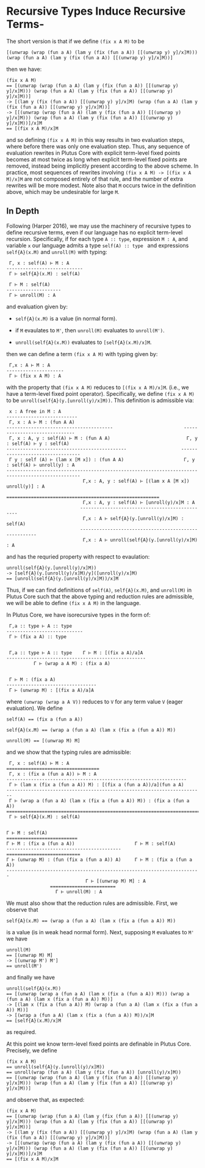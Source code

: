 # Recursive Types Induce Recursive Terms-

The short version is that if we define `(fix x A M)` to be
```
[(unwrap (wrap (fun a A) (lam y (fix (fun a A)) [[(unwrap y) y]/x]M))) (wrap (fun a A) (lam y (fix (fun a A)) [[(unwrap y) y]/x]M))]
```
then we have:
```
(fix x A M) 
== [(unwrap (wrap (fun a A) (lam y (fix (fun a A)) [[(unwrap y) y]/x]M))) (wrap (fun a A) (lam y (fix (fun a A)) [[(unwrap y) y]/x]M))]
-> [(lam y (fix (fun a A)) [[(unwrap y) y]/x]M) (wrap (fun a A) (lam y (fix (fun a A)) [[(unwrap y) y]/x]M))]
-> [[(unwrap (wrap (fun a A) (lam y (fix (fun a A)) [[(unwrap y) y]/x]M))) (wrap (fun a A) (lam y (fix (fun a A)) [[(unwrap y) y]/x]M))]/x]M
== [(fix x A M)/x]M
```
and so defining `(fix x A M)` in this way results in two evaluation steps, where before there was only one evaluation step. Thus, any sequence of evaluation rewrites in Plutus Core with explicit term-level fixed points becomes at most twice as long when explicit term-level fixed points are removed, instead being implicitly present according to the above scheme. In practice, most sequences of rewrites involving `(fix x A M) -> [(fix x A M)/x]M` are not composed entirely of that rule, and the number of extra rewrites will be more modest. Note also that `M` occurs twice in the definition above, which may be undesirable for large `M`.

## In Depth

Following (Harper 2016), we may use the machinery of recursive types to define recursive terms, even if our language has no explicit term-level recursion. Specifically, if for each type `A :: type`, expression `M : A`, and variable `x` our language admits a type `self(A) :: type ` and expressions `self{A}(x.M)` and `unroll(M)` with typing:
```
 Γ, x : self(A) ⊢ M : A
----------------------------
 Γ ⊢ self{A}(x.M) : self(A)

 Γ ⊢ M : self(A)
--------------------
 Γ ⊢ unroll(M) : A
```
and evaluation given by:

+ `self{A}(x.M)` is a value (in normal form).

+ if `M` evaulates to `M'`, then `unroll(M)` evaluates to `unroll(M')`.

+ `unroll(self{A}(x.M))` evaluates to `[self{A}(x.M)/x]M`.

then we can define a term `(fix x A M)` with typing given by:
```
 Γ,x : A ⊢ M : A
---------------------
 Γ ⊢ (fix x A M) : A
```
with the property that `(fix x A M)` reduces to `[(fix x A M)/x]M`. (i.e., we have a term-level fixed point operator). Specifically, we define `(fix x A M)` to be `unroll(self{A}(y.[unroll(y)/x]M))`. This definition is admissible via:
```
 x : A free in M : A
--------------------------
 Γ, x : A ⊢ M : (fun A A)
---------------------------------------                          ------------------------------
 Γ, x : A, y : self(A) ⊢ M : (fun A A)                            Γ, y : self(A) ⊢ y : self(A)     
--------------------------------------------                    ---------------------------------
 Γ y : self (A) ⊢ (lam x [M x]) : (fun A A)                      Γ, y : self(A) ⊢ unroll(y) : A
-------------------------------------------------------------------------------------------------
                            Γ,x : A, y : self(A) ⊢ [(lam x A [M x]) unroll(y)] : A
                           ========================================================
                            Γ,x : A, y : self(A) ⊢ [unroll(y)/x]M : A
                           -----------------------------------------------
                            Γ,x : A ⊢ self{A}(y.[unroll(y)/x]M) : self(A)
                           ------------------------------------------------------
                            Γ,x : A ⊢ unroll(self{A}(y.[unroll(y)/x]M) : A
```
and has the requried property with respect to evaulation:
```
unroll(self{A}(y.[unroll(y)/x]M))
-> [self{A}(y.[unroll(y)/x]M)/y]([unroll(y)/x]M)
== [unroll(self{A}(y.[unroll(y)/x]M))/x]M
```

Thus, if we can find definitions of `self(A)`, `self{A}(x.M)`, and `unroll(M)` in Plutus Core such that the above typing and reduction rules are admissible, we will be able to define `(fix x A M)` in the language.

In Plutus Core, we have isorecursive types in the form of:
```
 Γ,a :: type ⊢ A :: type
----------------------------
 Γ ⊢ (fix a A) :: type


 Γ,a :: type ⊢ A :: type    Γ ⊢ M : [(fix a A)/a]A
---------------------------------------------------
          Γ ⊢ (wrap a A M) : (fix a A)


 Γ ⊢ M : (fix a A)
---------------------------------
 Γ ⊢ (unwrap M) : [(fix a A)/a]A
```
where `(unwrap (wrap a A V))` reduces to `V` for any term value `V` (eager evaluation). We define
```
self(A) == (fix a (fun a A))

self{A}(x.M) == (wrap a (fun a A) (lam x (fix a (fun a A)) M))

unroll(M) == [(unwrap M) M]
```
and we show that the typing rules are admissible:
```
 Γ, x : self(A) ⊢ M : A
==================================
 Γ, x : (fix a (fun a A)) ⊢ M : A
------------------------------------------------------------------
 Γ ⊢ (lam x (fix a (fun a A)) M) : [(fix a (fun a A))/a](fun a A)
------------------------------------------------------------------------
 Γ ⊢ (wrap a (fun a A) (lam x (fix a (fun a A)) M)) : (fix a (fun a A))
========================================================================
 Γ ⊢ self{A}(x.M) : self(A)


Γ ⊢ M : self(A)
==========================                    
Γ ⊢ M : (fix a (fun a A))                      Γ ⊢ M : self(A)
------------------------------------------    ===========================
Γ ⊢ (unwrap M) : (fun (fix a (fun a A)) A)     Γ ⊢ M : (fix a (fun a A)) 
-----------------------------------------------------------------------
                             Γ ⊢ [(unwrap M) M] : A
			    ========================
			      Γ ⊢ unroll(M) : A
```
We must also show that the reduction rules are admissible. First, we observe that
```
self{A}(x.M) == (wrap a (fun a A) (lam x (fix a (fun a A)) M)) 
```
is a value (is in weak head normal form). Next, supposing `M` evaluates to `M'` we have
```
unroll(M)
== [(unwrap M) M]
-> [(unwrap M') M']
== unroll(M')
```
and finally we have
```
unroll(self{A}(x.M))
== [(unwrap (wrap a (fun a A) (lam x (fix a (fun a A)) M))) (wrap a (fun a A) (lam x (fix a (fun a A)) M))]
-> [(lam x (fix a (fun a A)) M) (wrap a (fun a A) (lam x (fix a (fun a A)) M))]
-> [(wrap a (fun a A) (lam x (fix a (fun a A)) M))/x]M
== [self{A}(x.M)/x]M
```
as required.

At this point we know term-level fixed points are definable in Plutus Core. Precisely, we define
```
(fix x A M)
== unroll(self{A}(y.[unroll(y)/x]M))
== unroll(wrap (fun a A) (lam y (fix (fun a A)) [unroll(y)/x]M))
== [(unwrap (wrap (fun a A) (lam y (fix (fun a A)) [[(unwrap y) y]/x]M))) (wrap (fun a A) (lam y (fix (fun a A)) [[(unwrap y) y]/x]M))]
```
and observe that, as expected:
```
(fix x A M) 
== [(unwrap (wrap (fun a A) (lam y (fix (fun a A)) [[(unwrap y) y]/x]M))) (wrap (fun a A) (lam y (fix (fun a A)) [[(unwrap y) y]/x]M))]
-> [(lam y (fix (fun a A)) [[(unwrap y) y]/x]M) (wrap (fun a A) (lam y (fix (fun a A)) [[(unwrap y) y]/x]M))]
-> [[(unwrap (wrap (fun a A) (lam y (fix (fun a A)) [[(unwrap y) y]/x]M))) (wrap (fun a A) (lam y (fix (fun a A)) [[(unwrap y) y]/x]M))]/x]M
== [(fix x A M)/x]M
```
